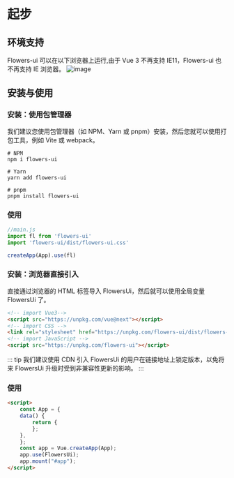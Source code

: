 # 起步
## 环境支持
Flowers-ui 可以在以下浏览器上运行,由于 Vue 3 不再支持 IE11，Flowers-ui 也不再支持 IE 浏览器。
![](/browsers.png 'image')
## 安装与使用
### 安装：使用包管理器
我们建议您使用包管理器（如 NPM、Yarn 或 pnpm）安装，然后您就可以使用打包工具，例如 Vite 或 webpack。
```shell
# NPM
npm i flowers-ui

# Yarn
yarn add flowers-ui

# pnpm
pnpm install flowers-ui
```
### 使用
```javascript
//main.js
import fl from 'flowers-ui'
import 'flowers-ui/dist/flowers-ui.css'

createApp(App).use(fl)
```
### 安装：浏览器直接引入
直接通过浏览器的 HTML 标签导入 FlowersUi，然后就可以使用全局变量 FlowersUi 了。
```html
<!-- import Vue3-->
<script src="https://unpkg.com/vue@next"></script>
<!-- import CSS -->
<link rel="stylesheet" href="https://unpkg.com/flowers-ui/dist/flowers-ui.css">
<!-- import JavaScript -->
<script src="https://unpkg.com/flowers-ui"></script>
```
::: tip
我们建议使用 CDN 引入 FlowersUi 的用户在链接地址上锁定版本，以免将来 FlowersUi 升级时受到非兼容性更新的影响。
:::
### 使用
```html
<script>
    const App = {
    data() {
        return {
        };
    },
    };
    const app = Vue.createApp(App);
    app.use(FlowersUi);
    app.mount("#app");
</script>
```
